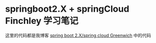 # springboot2.X + springCloud  Finchley 学习笔记

这里的代码都是我博客 [spring boot 2.X/spring cloud Greenwich](https://blog.csdn.net/fgyibupi/column/info/32078) 中的代码
